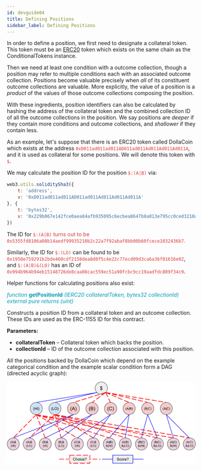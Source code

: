 ```yaml
---
id: devguide04
title: Defining Positions
sidebar_label: Defining Positions
---
```

In order to define a position, we first need to designate a collateral
token. This token must be an
[ERC20](https://theethereum.wiki/w/index.php/ERC20_Token_Standard) token
which exists on the same chain as the ConditionalTokens instance.

Then we need at least one condition with a outcome collection, though a
position may refer to multiple conditions each with an associated
outcome collection. Positions become valuable precisely when *all* of
its constituent outcome collections are valuable. More explicitly, the
value of a position is a *product* of the values of those outcome
collections composing the position.

With these ingredients, position identifiers can also be calculated by
hashing the address of the collateral token and the combined collection
ID of all the outcome collections in the position. We say positions are
*deeper* if they contain more conditions and outcome collections, and
*shallower* if they contain less.

As an example, let's suppose that there is an ERC20 token called
DollaCoin which exists at the address
<span style="color:#DB3A3D">`0xD011ad011ad011AD011ad011Ad011Ad011Ad011A`</span>, and it is used as
collateral for some positions. We will denote this token with <span style="color:#DB3A3D">`$`</span>.

We may calculate the position ID for the position <span style="color:#DB3A3D">`$:(A|B)`</span> via:

``` js
web3.utils.soliditySha3({
    t: 'address',
    v: '0xD011ad011ad011AD011ad011Ad011Ad011Ad011A'
}, {
    t: 'bytes32',
    v: '0x229b067e142fce0aea84afb935095c6ecbea8647b8a013e795cc0ced3210a3d5'
})
```

The ID for <span style="color:#DB3A3D">`$:(A|B)` turns out to be
<span style="color:#DB3A3D">`0x5355fd8106a08b14aedf99935210b2c22a7f92abaf8bb00b60fcece1032436b7`.

Similarly, the ID for <span style="color:#DB3A3D">`$:(LO)`</span> can be found to be
<span style="color:#DB3A3D">`0x1958e759291b2bde460cdf2158dea8d0f5c4e22c77ecd09d3ca6a36f01616e02`</span>,
and <span style="color:#DB3A3D">`$:(A|B)&(LO)`</span> has an ID of
<span style="color:#DB3A3D">`0x994b964b94eb15148726de8caa08cac559ec51a90fcbc9cc19aadfdc809f34c9`</span>.

Helper functions for calculating positions also exist:

<span style="color:#009cb4">*function* **getPositionId** *(IERC20 collateralToken, bytes32 collectionId) external pure returns (uint)*</span>

Constructs a position ID from a collateral token and an outcome collection. These IDs are used as the ERC-1155 ID for this contract.

**Parameters:**
- **collateralToken** – Collateral token which backs the position.
- **collectionId** – ID of the outcome collection associated with this position.

All the positions backed by DollaCoin which depend on the example
categorical condition and the example scalar condition form a DAG
(directed acyclic graph):

![](assets/all-positions-from-two-conditions.png)
